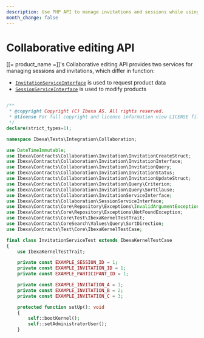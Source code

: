 ```yaml
---
description: Use PHP API to manage invitations and sessions while using collaborative editing feature.
month_change: false
---
```


# Collaborative editing API

[[= product_name =]]'s Collaborative editing API provides two services for managing sessions and invitations, which differ in function:

- [`InvitationServiceInterface`](../api/php_api/php_api_reference/classes/Ibexa-Contracts-(?)-InvitationServiceInterface.html) is used to request product data
- [`SessionServiceInterface`](../api/php_api/php_api_reference/classes/Ibexa-Contracts-(?)-SessionServiceInterface.html) is used to modify products

``` php

/**
 * @copyright Copyright (C) Ibexa AS. All rights reserved.
 * @license For full copyright and license information view LICENSE file distributed with this source code.
 */
declare(strict_types=1);

namespace Ibexa\Tests\Integration\Collaboration;

use DateTimeImmutable;
use Ibexa\Contracts\Collaboration\Invitation\InvitationCreateStruct;
use Ibexa\Contracts\Collaboration\Invitation\InvitationInterface;
use Ibexa\Contracts\Collaboration\Invitation\InvitationQuery;
use Ibexa\Contracts\Collaboration\Invitation\InvitationStatus;
use Ibexa\Contracts\Collaboration\Invitation\InvitationUpdateStruct;
use Ibexa\Contracts\Collaboration\Invitation\Query\Criterion;
use Ibexa\Contracts\Collaboration\Invitation\Query\SortClause;
use Ibexa\Contracts\Collaboration\InvitationServiceInterface;
use Ibexa\Contracts\Collaboration\SessionServiceInterface;
use Ibexa\Contracts\Core\Repository\Exceptions\InvalidArgumentException;
use Ibexa\Contracts\Core\Repository\Exceptions\NotFoundException;
use Ibexa\Contracts\Core\Test\IbexaKernelTestTrait;
use Ibexa\Contracts\CoreSearch\Values\Query\SortDirection;
use Ibexa\Contracts\Test\Core\IbexaKernelTestCase;

final class InvitationServiceTest extends IbexaKernelTestCase
{
    use IbexaKernelTestTrait;

    private const EXAMPLE_SESSION_ID = 1;
    private const EXAMPLE_INVITATION_ID = 1;
    private const EXAMPLE_PARTICIPANT_ID = 1;

    private const EXAMPLE_INVITATION_A = 1;
    private const EXAMPLE_INVITATION_B = 2;
    private const EXAMPLE_INVITATION_C = 3;

    protected function setUp(): void
    {
        self::bootKernel();
        self::setAdministratorUser();
    }
```